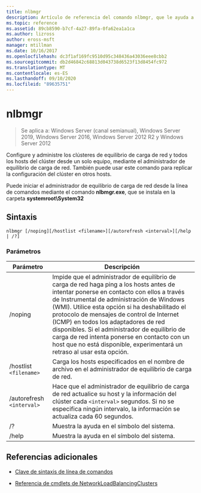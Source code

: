 ```yaml
---
title: nlbmgr
description: Artículo de referencia del comando nlbmgr, que le ayuda a configurar y administrar los clústeres de equilibrio de carga de red y todos los hosts del clúster desde un solo equipo, mediante el administrador de equilibrio de carga de red.
ms.topic: reference
ms.assetid: 89cb8590-b7cf-4a27-89fa-0fa62ea1a1ca
ms.author: lizross
author: eross-msft
manager: mtillman
ms.date: 10/16/2017
ms.openlocfilehash: dc3f1af169fc9510d95c348436a43036eee8cbb2
ms.sourcegitcommit: db2d46842c68813d043738d6523f13d8454fc972
ms.translationtype: MT
ms.contentlocale: es-ES
ms.lasthandoff: 09/10/2020
ms.locfileid: "89635751"
---
```

# <a name="nlbmgr"></a>nlbmgr

> Se aplica a: Windows Server (canal semianual), Windows Server 2019, Windows Server 2016, Windows Server 2012 R2 y Windows Server 2012

Configure y administre los clústeres de equilibrio de carga de red y todos los hosts del clúster desde un solo equipo, mediante el administrador de equilibrio de carga de red. También puede usar este comando para replicar la configuración del clúster en otros hosts.

Puede iniciar el administrador de equilibrio de carga de red desde la línea de comandos mediante el comando **nlbmgr.exe**, que se instala en la carpeta **systemroot\System32**

## <a name="syntax"></a>Sintaxis

```
nlbmgr [/noping][/hostlist <filename>][/autorefresh <interval>][/help | /?]
```

### <a name="parameters"></a>Parámetros

| Parámetro | Descripción |
| --------- | ----------- |
| /noping | Impide que el administrador de equilibrio de carga de red haga ping a los hosts antes de intentar ponerse en contacto con ellos a través de Instrumental de administración de Windows (WMI). Utilice esta opción si ha deshabilitado el protocolo de mensajes de control de Internet (ICMP) en todos los adaptadores de red disponibles. Si el administrador de equilibrio de carga de red intenta ponerse en contacto con un host que no está disponible, experimentará un retraso al usar esta opción. |
| /hostlist `<filename>` | Carga los hosts especificados en el nombre de archivo en el administrador de equilibrio de carga de red. |
| /autorefresh `<interval>` | Hace que el administrador de equilibrio de carga de red actualice su host y la información del clúster cada `<interval>` segundos. Si no se especifica ningún intervalo, la información se actualiza cada 60 segundos. |
| /? | Muestra la ayuda en el símbolo del sistema. |
| /help | Muestra la ayuda en el símbolo del sistema. |

## <a name="additional-references"></a>Referencias adicionales

- [Clave de sintaxis de línea de comandos](command-line-syntax-key.md)

- [Referencia de cmdlets de NetworkLoadBalancingClusters](/powershell/module/networkloadbalancingclusters)
